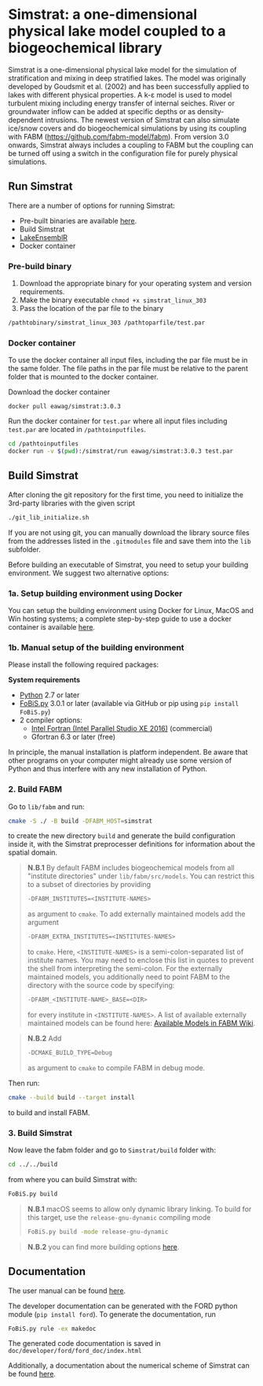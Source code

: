 # Simstrat: a one-dimensional physical lake model coupled to a biogeochemical library

Simstrat is a one-dimensional physical lake model for the simulation of stratification and mixing in deep stratified lakes. The model was originally developed by Goudsmit et al. (2002) and has been successfully applied to lakes with different physical properties. A k-ε model is used to model turbulent mixing including energy transfer of internal seiches. River or groundwater inflow can be added at specific depths or as density-dependent intrusions. The newest version of Simstrat can also simulate ice/snow covers and do biogeochemical simulations by using its coupling with FABM (https://github.com/fabm-model/fabm). From version 3.0 onwards, Simstrat always includes a coupling to FABM but the coupling can be turned off using a switch in the configuration file for purely physical simulations.

## Run Simstrat

There are a number of options for running Simstrat: 

- Pre-built binaries are available [here](https://github.com/Eawag-AppliedSystemAnalysis/Simstrat/releases).
- Build Simstrat
- [LakeEnsemblR](https://github.com/aemon-j/LakeEnsemblR)
- Docker container

### Pre-build binary

1. Download the appropriate binary for your operating system and version requirements.
2. Make the binary executable `chmod +x simstrat_linux_303`
3. Pass the location of the par file to the binary
~~~bash
/pathtobinary/simstrat_linux_303 /pathtoparfile/test.par
~~~

### Docker container

To use the docker container all input files, including the par file must be in the same folder. The file paths in the 
par file must be relative to the parent folder that is mounted to the docker container.

Download the docker container

`docker pull eawag/simstrat:3.0.3`

Run the docker container for `test.par` where all input files including `test.par` are located in `/pathtoinputfiles`.
```bash
cd /pathtoinputfiles
docker run -v $(pwd):/simstrat/run eawag/simstrat:3.0.3 test.par
```


## Build Simstrat
After cloning the git repository for the first time,  you need to initialize the 3rd-party libraries with the given script
~~~bash
./git_lib_initialize.sh
~~~
If you are not using git, you can manually download the library source files from the addresses listed in the `.gitmodules` file and save them into the `lib` subfolder.


Before building an executable of Simstrat, you need to setup your building environment. We suggest two alternative options:

### 1a. Setup building environment using Docker
You can setup the building environment using Docker for Linux, MacOS and Win hosting systems; a complete step-by-step guide to use a docker container is available
[here](misc/docker_build_env).


### 1b. Manual setup of the building environment
Please install the following required packages:

**System requirements**

- [Python](https://www.python.org/) 2.7 or later
- [FoBiS.py](https://github.com/szaghi/FoBiS) 3.0.1 or later (available via GitHub or pip using `pip install FoBiS.py`)
- 2 compiler options:
    - [Intel Fortran (Intel Parallel Studio XE 2016)](https://software.intel.com/en-us/parallel-studio-xe/choose-download) (commercial)
    - Gfortran 6.3 or later (free)

In principle, the manual installation is platform independent. Be aware that other programs on your computer might already use some version of Python and thus interfere with any new installation of Python.

### 2. Build FABM

Go to `lib/fabm` and run:

~~~bash
cmake -S ./ -B build -DFABM_HOST=simstrat
~~~

to create the new directory `build` and generate the build configuration inside it, with the Simstrat preprocesser definitions for information about the spatial domain.

> **N.B.1** By default FABM includes biogeochemical models from all "institute directories" under `lib/fabm/src/models`. You can restrict this to a subset of directories by providing  
> ~~~bash
> -DFABM_INSTITUTES=<INSTITUTE-NAMES>
> ~~~  
> as argument to `cmake`. To add externally maintained models add the argument  
> ~~~bash
> -DFABM_EXTRA_INSTITUTES=<INSTITUTES-NAMES>
> ~~~  
> to `cmake`. Here, `<INSTITUTE-NAMES>` is a semi-colon-separated list of institute names. You may need to enclose this list in quotes to prevent the shell from interpreting the semi-colon. For the externally maintained models, you additionally need to point FABM to the directory with the source code by specifying:  
> ~~~bash
> -DFABM_<INSTITUTE-NAME>_BASE=<DIR>
> ~~~  
> for every institute in `<INSTITUTE-NAMES>`. A list of available externally maintained models can be found here: [Available Models in FABM Wiki](https://github.com/fabm-model/fabm/wiki/Biogeochemical-models-in-FABM#available-models).

> **N.B.2** Add  
> ~~~bash
> -DCMAKE_BUILD_TYPE=Debug
> ~~~  
> as argument to `cmake` to compile FABM in debug mode.

Then run:

~~~bash
cmake --build build --target install
~~~

to build and install FABM.

### 3. Build Simstrat

Now leave the fabm folder and go to `Simstrat/build` folder with:
~~~bash
cd ../../build
~~~

from where you can build Simstrat with:

~~~bash
FoBiS.py build
~~~

> **N.B.1** macOS seems to allow only dynamic library linking. To build for this target, use the `release-gnu-dynamic` compiling mode  
> ~~~bash
> FoBiS.py build -mode release-gnu-dynamic
> ~~~

> **N.B.2** you can find more building options [here](build).




## Documentation

The user manual can be found [here](doc).

The developer documentation can be generated with the FORD python module (`pip install ford`).
To generate the documentation, run

~~~bash
FoBiS.py rule -ex makedoc
~~~

The generated code documentation is saved in `doc/developer/ford/ford_doc/index.html`

Additionally, a documentation about the numerical scheme of Simstrat can be found [here](doc/developer/dev_manual).
